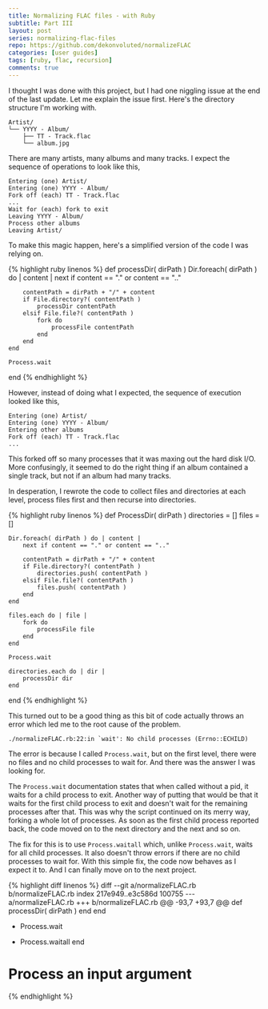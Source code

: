 ```yaml
---
title: Normalizing FLAC files - with Ruby
subtitle: Part III
layout: post
series: normalizing-flac-files
repo: https://github.com/dekonvoluted/normalizeFLAC
categories: [user guides]
tags: [ruby, flac, recursion]
comments: true
---
```


I thought I was done with this project, but I had one niggling issue at the end of the last update.
Let me explain the issue first.
Here's the directory structure I'm working with.

    Artist/
    └── YYYY - Album/
        ├── TT - Track.flac
        └── album.jpg

There are many artists, many albums and many tracks.
I expect the sequence of operations to look like this,

    Entering (one) Artist/
    Entering (one) YYYY - Album/
    Fork off (each) TT - Track.flac
    ...
    Wait for (each) fork to exit
    Leaving YYYY - Album/
    Process other albums
    Leaving Artist/

To make this magic happen, here's a simplified version of the code I was relying on.

{% highlight ruby linenos %}
def processDir( dirPath )
    Dir.foreach( dirPath ) do | content |
        next if content == "." or content == ".."

        contentPath = dirPath + "/" + content
        if File.directory?( contentPath )
            processDir contentPath
        elsif File.file?( contentPath )
            fork do
                processFile contentPath
            end
        end
    end

    Process.wait
end
{% endhighlight %}

However, instead of doing what I expected, the sequence of execution looked like this,

    Entering (one) Artist/
    Entering (one) YYYY - Album/
    Entering other albums
    Fork off (each) TT - Track.flac
    ...

This forked off so many processes that it was maxing out the hard disk I/O.
More confusingly, it seemed to do the right thing if an album contained a single track, but not if an album had many tracks.

In desperation, I rewrote the code to collect files and directories at each level, process files first and then recurse into directories.

{% highlight ruby linenos %}
def ProcessDir( dirPath )
    directories = []
    files = []

    Dir.foreach( dirPath ) do | content |
        next if content == "." or content == ".."

        contentPath = dirPath + "/" + content
        if File.directory?( contentPath )
            directories.push( contentPath )
        elsif File.file?( contentPath )
            files.push( contentPath )
        end
    end

    files.each do | file |
        fork do
            processFile file
        end
    end

    Process.wait

    directories.each do | dir |
        processDir dir
    end
end
{% endhighlight %}

This turned out to be a good thing as this bit of code actually throws an error which led me to the root cause of the problem.

    ./normalizeFLAC.rb:22:in `wait': No child processes (Errno::ECHILD)

The error is because I called `Process.wait`, but on the first level, there were no files and no child processes to wait for.
And there was the answer I was looking for.

The `Process.wait` documentation states that when called without a pid, it waits for a child process to exit.
Another way of putting that would be that it waits for the first child process to exit and doesn't wait for the remaining processes after that.
This was why the script continued on its merry way, forking a whole lot of processes.
As soon as the first child process reported back, the code moved on to the next directory and the next and so on.

The fix for this is to use `Process.waitall` which, unlike `Process.wait`, waits for all child processes.
It also doesn't throw errors if there are no child processes to wait for.
With this simple fix, the code now behaves as I expect it to.
And I can finally move on to the next project.

{% highlight diff linenos %}
diff --git a/normalizeFLAC.rb b/normalizeFLAC.rb
index 217e949..e3c586d 100755
--- a/normalizeFLAC.rb
+++ b/normalizeFLAC.rb
@@ -93,7 +93,7 @@ def processDir( dirPath )
         end
     end

-    Process.wait
+    Process.waitall
 end

 # Process an input argument
{% endhighlight %}

